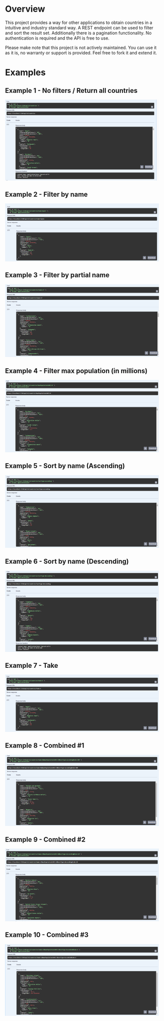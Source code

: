 # Overview
This project provides a way for other applications to obtain countries in a intuitive and industry standard way. A REST endpoint can be used to filter and sort the result set. Additionally there is a pagination functionality. No authentication is required and the API is free to use.

Please make note that this project is not actively maintained. You can use it as it is, no warranty or support is provided. Feel free to fork it and extend it.

# Examples

## Example 1 - No filters / Return all countries
![All Countries](./Documentation/Examples/Example1.PNG)

## Example 2 - Filter by name
![All Countries](./Documentation/Examples/Example2.PNG)

## Example 3 - Filter by partial name
![All Countries](./Documentation/Examples/Example3.PNG)

## Example 4 - Filter max population (in millions)
![All Countries](./Documentation/Examples/Example4.PNG)

## Example 5 - Sort by name (Ascending)
![All Countries](./Documentation/Examples/Example5.PNG)

## Example 6 - Sort by name (Descending)
![All Countries](./Documentation/Examples/Example6.PNG)

## Example 7 - Take
![All Countries](./Documentation/Examples/Example7.PNG)

## Example 8 - Combined #1
![All Countries](./Documentation/Examples/Example8.PNG)

## Example 9 - Combined #2
![All Countries](./Documentation/Examples/Example9.PNG)

## Example 10 - Combined #3
![All Countries](./Documentation/Examples/Example10.PNG)